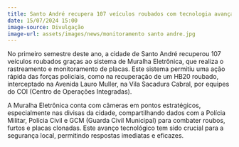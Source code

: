```yaml
---
title: Santo André recupera 107 veículos roubados com tecnologia avançada
date: 15/07/2024 15:00
image-source: Divulgação
image-url: assets/images/news/monitoramento santo andre.jpg
---
```


No primeiro semestre deste ano, a cidade de Santo André recuperou 107 veículos roubados graças ao sistema de Muralha Eletrônica, que realiza o rastreamento e monitoramento de placas. Este sistema permitiu uma ação rápida das forças policiais, como na recuperação de um HB20 roubado, interceptado na Avenida Lauro Muller, na Vila Sacadura Cabral, por equipes do COI (Centro de Operações Integradas).

A Muralha Eletrônica conta com câmeras em pontos estratégicos, especialmente nas divisas da cidade, compartilhando dados com a Polícia Militar, Polícia Civil e GCM (Guarda Civil Municipal) para combater roubos, furtos e placas clonadas. Este avanço tecnológico tem sido crucial para a segurança local, permitindo respostas imediatas e eficazes.